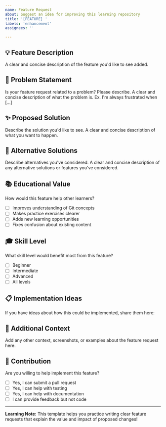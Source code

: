 ```yaml
---
name: Feature Request
about: Suggest an idea for improving this learning repository
title: '[FEATURE] '
labels: 'enhancement'
assignees: ''

---
```


## 💡 Feature Description
A clear and concise description of the feature you'd like to see added.

## 🎯 Problem Statement
Is your feature request related to a problem? Please describe.
A clear and concise description of what the problem is. Ex. I'm always frustrated when [...]

## ✨ Proposed Solution
Describe the solution you'd like to see.
A clear and concise description of what you want to happen.

## 🔄 Alternative Solutions
Describe alternatives you've considered.
A clear and concise description of any alternative solutions or features you've considered.

## 📚 Educational Value
How would this feature help other learners?
- [ ] Improves understanding of Git concepts
- [ ] Makes practice exercises clearer
- [ ] Adds new learning opportunities
- [ ] Fixes confusion about existing content

## 🎓 Skill Level
What skill level would benefit most from this feature?
- [ ] Beginner
- [ ] Intermediate  
- [ ] Advanced
- [ ] All levels

## 📋 Implementation Ideas
If you have ideas about how this could be implemented, share them here:

## 📝 Additional Context
Add any other context, screenshots, or examples about the feature request here.

## 🤝 Contribution
Are you willing to help implement this feature?
- [ ] Yes, I can submit a pull request
- [ ] Yes, I can help with testing
- [ ] Yes, I can help with documentation
- [ ] I can provide feedback but not code

---

**Learning Note:** This template helps you practice writing clear feature requests that explain the value and impact of proposed changes!
